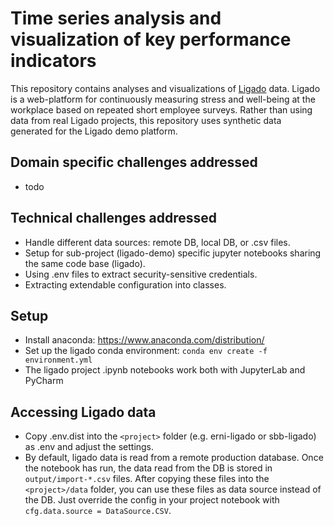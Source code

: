 # Time series analysis and visualization of key performance indicators

This repository contains analyses and visualizations of [Ligado](https://ligado.ch/) data. 
Ligado is a web-platform for continuously measuring stress and well-being at the workplace 
based on repeated short employee surveys. Rather than using data from real Ligado 
projects, this repository uses synthetic data generated for the Ligado demo platform.

## Domain specific challenges addressed

- todo

## Technical challenges addressed

- Handle different data sources: remote DB, local DB, or .csv files.
- Setup for sub-project (ligado-demo) specific jupyter notebooks sharing the same code base (ligado).
- Using .env files to extract security-sensitive credentials.
- Extracting extendable configuration into classes.

## Setup

- Install anaconda: https://www.anaconda.com/distribution/
- Set up the ligado conda environment: `conda env create -f environment.yml`
- The ligado project .ipynb notebooks work both with JupyterLab and PyCharm

## Accessing Ligado data

- Copy .env.dist into the `<project>` folder (e.g. erni-ligado or sbb-ligado) as .env and adjust the settings.
- By default, ligado data is read from a remote production database.
Once the notebook has run, the data read from the DB is stored in `output/import-*.csv` files.
After copying these files into the `<project>/data` folder, you can use these files as data source instead of the DB.
Just override the config in your project notebook with `cfg.data.source = DataSource.CSV`.

